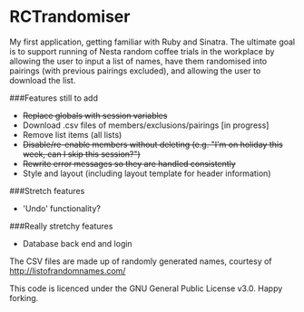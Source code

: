 # RCTrandomiser
My first application, getting familiar with Ruby and Sinatra. The ultimate goal is to support running of Nesta random coffee trials in the workplace by allowing the user to input a list of names, have them randomised into pairings (with previous pairings excluded), and allowing the user to download the list.

###Features still to add
- ~~Replace globals with session variables~~
- Download .csv files of members/exclusions/pairings [in progress]
- Remove list items (all lists)
- ~~Disable/re-enable members without deleting (e.g. "I'm on holiday this week, can I skip this session?")~~
- ~~Rewrite error messages so they are handled consistently~~
- Style and layout (including layout template for header information)

###Stretch features
- 'Undo' functionality?

###Really stretchy features
- Database back end and login

The CSV files are made up of randomly generated names, courtesy of http://listofrandomnames.com/

This code is licenced under the GNU General Public License v3.0. Happy forking.
